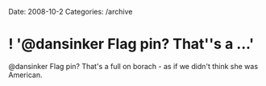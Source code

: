 Date: 2008-10-2
Categories: /archive

# ! '@dansinker Flag pin? That''s a ...'

@dansinker Flag pin? That's a full on borach - as if we didn't think she was American.
